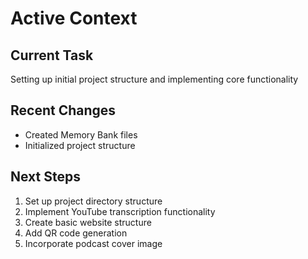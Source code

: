 # Active Context

## Current Task
Setting up initial project structure and implementing core functionality

## Recent Changes
- Created Memory Bank files
- Initialized project structure

## Next Steps
1. Set up project directory structure
2. Implement YouTube transcription functionality
3. Create basic website structure
4. Add QR code generation
5. Incorporate podcast cover image
